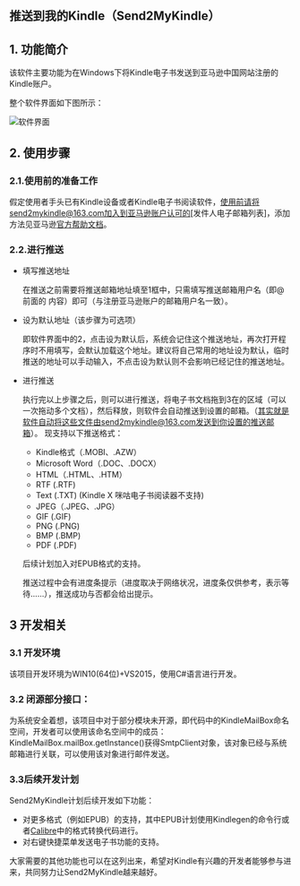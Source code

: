 推送到我的Kindle（Send2MyKindle）
----------

## 1. 功能简介 ##
该软件主要功能为在Windows下将Kindle电子书发送到亚马逊中国网站注册的Kindle账户。

整个软件界面如下图所示：

![软件界面](https://i.imgur.com/SkxyOFB.jpg)
## 2. 使用步骤 ##
### 2.1.使用前的准备工作 ###
假定使用者手头已有Kindle设备或者Kindle电子书阅读软件，使用前请将send2mykindle@163.com加入到亚马逊账户认可的[发件人电子邮箱列表]，添加方法见亚马逊[官方帮助文档](http://www.amazon.cn/gp/help/customer/display.html?nodeId=201974240)。
### 2.2.进行推送 ###


- 填写推送地址

	在推送之前需要将推送邮箱地址填至1框中，只需填写推送邮箱用户名（即@前面的 内容）即可（与注册亚马逊账户的邮箱用户名一致）。
- 设为默认地址（该步骤为可选项）

	即软件界面中的2，点击设为默认后，系统会记住这个推送地址，再次打开程序时不用填写，会默认加载这个地址。建议将自己常用的地址设为默认，临时推送的地址可以手动输入，不点击设为默认则不会影响已经记住的推送地址。
- 进行推送

	执行完以上步骤之后，则可以进行推送，将电子书文档拖到3在的区域（可以一次拖动多个文档），然后释放，则软件会自动推送到设置的邮箱。（其实就是软件自动将这些文件由send2mykindle@163.com发送到你设置的推送邮箱）。
	现支持以下推送格式：
	* Kindle格式（.MOBI、.AZW）
	* Microsoft Word（.DOC、.DOCX）
	* HTML（.HTML、.HTM）
	* RTF (.RTF)
	* Text (.TXT) (Kindle X 咪咕电子书阅读器不支持)
	* JPEG（.JPEG、.JPG）
	* GIF (.GIF)
	* PNG (.PNG)
	* BMP (.BMP)
	* PDF (.PDF)

	后续计划加入对EPUB格式的支持。

	推送过程中会有进度条提示（进度取决于网络状况，进度条仅供参考，表示等待……），推送成功与否都会给出提示。
## 3 开发相关 ##
### 3.1 开发环境 ###
该项目开发环境为WIN10(64位)+VS2015，使用C#语言进行开发。
### 3.2 闭源部分接口： ###
为系统安全着想，该项目中对于部分模块未开源，即代码中的KindleMailBox命名空间，开发者可以使用该命名空间中的成员：KindleMailBox.mailBox.getInstance()获得SmtpClient对象，该对象已经与系统邮箱进行关联，可以使用该对象进行邮件发送。
### 3.3后续开发计划
Send2MyKindle计划后续开发如下功能：

* 对更多格式（例如EPUB）的支持，其中EPUB计划使用Kindlegen的命令行或者[Calibre](https://github.com/kovidgoyal/calibre)中的格式转换代码进行。
* 对右键快捷菜单发送电子书功能的支持。

大家需要的其他功能也可以在这列出来，希望对Kindle有兴趣的开发者能够参与进来，共同努力让Send2MyKindle越来越好。
